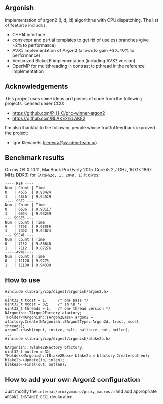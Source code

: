 Argonish
--------

Implementation of argon2 (i, d, id) algorithms with CPU dispatching. The list of features includes:
* C++14 interface
* constexpr and partial templates to get rid of useless branches (give +2% to performance)
* AVX2 implementation of Argon2 (allows to gain +30..40% to performance)
* Vectorized Blake2B implementation (including AVX2 version)
* OpenMP for multithreading in contrast to pthread in the reference implementation

Acknowledgements
----------------

This project uses some ideas and pieces of code from the following projects licensed under CC0:
* https://github.com/P-H-C/phc-winner-argon2
* https://github.com/BLAKE2/BLAKE2

I'm also thankful to the following people whose fruitful feedback improved the project:
* Igor Klevanets (cerevra@yandex-team.ru)

Benchmark results
-----------------

On my OS X 10.11, MacBook Pro (Early 2015, Core i5 2,7 GHz, 16 GB 1867 MHz DDR3) for `(Argon2d, 1, 2048, 1)` it gives:

```
---- REF ----
Num	| Count	| Time
0	| 4555	| 9.93424
1	| 4556	| 9.94529
---- SSE2 ---
Num	| Count	| Time
0	| 6606	| 9.93117
1	| 6594	| 9.93259
--- SSSE3 ---
Num	| Count	| Time
0	| 7393	| 9.93866
1	| 7392	| 9.94874
--- SSE41 ---
Num	| Count	| Time
0	| 7152	| 9.88648
1	| 7112	| 9.87276
-----AVX2----
Num	| Count	| Time
0	| 11120	| 9.9273
1	| 11138	| 9.94308
```

How to use
----------

```
#include <library/cpp/digest/argonish/argon2.h>
...
uint32_t tcost = 1;  	/* one pass */
uint32_t mcost = 32; 	/* in KB */
uint32_t threads = 1;	/* one thread version */
NArgonish::TArgon2Factory afactory;
THolder<NArgonish::IArgon2Base> argon2 = afactory.Create(NArgonish::EArgon2Type::Argon2d, tcost, mcost, threads);
argon2->Hash(input, insize, salt, saltsize, out, outlen);
...
#include <library/cpp/digest/argonish/blake2b.h>
...
NArgonish::TBlake2BFactory bfactory;
uint32_t outlen = 32;
THolder<NArgonish::IBlake2Base> blake2b = bfactory.Create(outlen);
blake2b->Update(in, inlen);
blake2b->Final(out, outlen);
```

How to add your own Argon2 configuration
----------------------------------------

Just modify the `internal/proxy/macro/proxy_macros.h` and add appropriate `ARGON2_INSTANCE_DECL` declaration.
